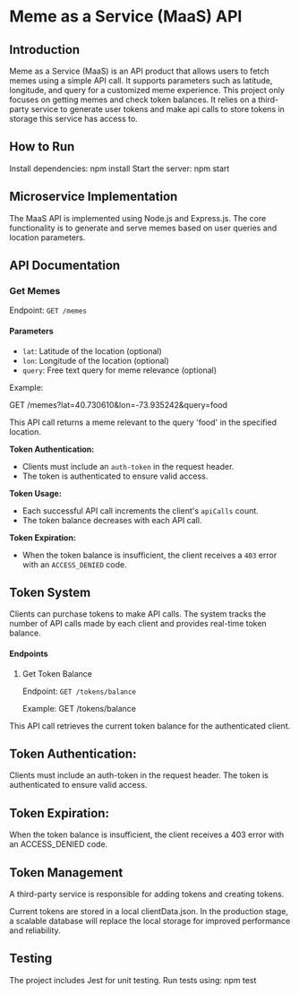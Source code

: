 # Meme as a Service (MaaS) API

## Introduction

Meme as a Service (MaaS) is an API product that allows users to fetch memes using a simple API call. It supports parameters such as latitude, longitude, and query for a customized meme experience. This project only focuses on getting memes and check token balances. It relies on a third-party service to generate user tokens and make api calls to store tokens in storage this service has access to.

## How to Run
Install dependencies: npm install
Start the server: npm start

## Microservice Implementation
The MaaS API is implemented using Node.js and Express.js. The core functionality is to generate and serve memes based on user queries and location parameters.

## API Documentation

### Get Memes

Endpoint: `GET /memes`

#### Parameters

- `lat`: Latitude of the location (optional)
- `lon`: Longitude of the location (optional)
- `query`: Free text query for meme relevance (optional)

Example:

GET /memes?lat=40.730610&lon=-73.935242&query=food

This API call returns a meme relevant to the query 'food' in the specified location.

**Token Authentication:**
- Clients must include an `auth-token` in the request header.
- The token is authenticated to ensure valid access.

**Token Usage:**
- Each successful API call increments the client's `apiCalls` count.
- The token balance decreases with each API call.

**Token Expiration:**
- When the token balance is insufficient, the client receives a `403` error with an `ACCESS_DENIED` code.

## Token System

Clients can purchase tokens to make API calls. The system tracks the number of API calls made by each client and provides real-time token balance.

#### Endpoints

1. Get Token Balance

   Endpoint: `GET /tokens/balance`

   Example:
   GET /tokens/balance

This API call retrieves the current token balance for the authenticated client.

## Token Authentication:

Clients must include an auth-token in the request header.
The token is authenticated to ensure valid access.

## Token Expiration:
When the token balance is insufficient, the client receives a 403 error with an ACCESS_DENIED code.

## Token Management
A third-party service is responsible for adding tokens and creating tokens.

Current tokens are stored in a local clientData.json.
In the production stage, a scalable database will replace the local storage for improved performance and reliability.

## Testing
The project includes Jest for unit testing. Run tests using:
    npm test